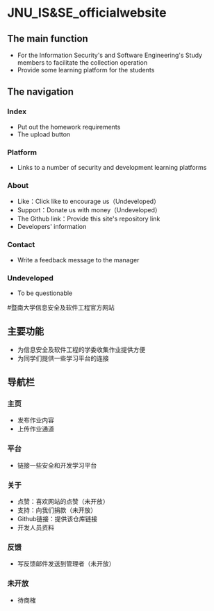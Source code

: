 # JNU_IS&SE_officialwebsite
## The main function
- For the Information Security's and Software Engineering's Study members to facilitate the collection operation
- Provide some learning platform for the students

## The navigation
### Index
- Put out the homework requirements
- The upload button

### Platform
- Links to a number of security and development learning platforms

### About
- Like：Click like to encourage us（Undeveloped）
- Support：Donate us with money（Undeveloped）
- The Github link：Provide this site's repository link
- Developers' information

### Contact
- Write a feedback message to the manager

### Undeveloped
- To be questionable

#暨南大学信息安全及软件工程官方网站
## 主要功能
- 为信息安全及软件工程的学委收集作业提供方便
- 为同学们提供一些学习平台的连接

## 导航栏
### 主页
- 发布作业内容
- 上传作业通道

### 平台
- 链接一些安全和开发学习平台

### 关于
- 点赞：喜欢网站的点赞（未开放）
- 支持：向我们捐款（未开放）
- Github链接：提供该仓库链接
- 开发人员资料

### 反馈
- 写反馈邮件发送到管理者（未开放）

### 未开放
- 待商榷

